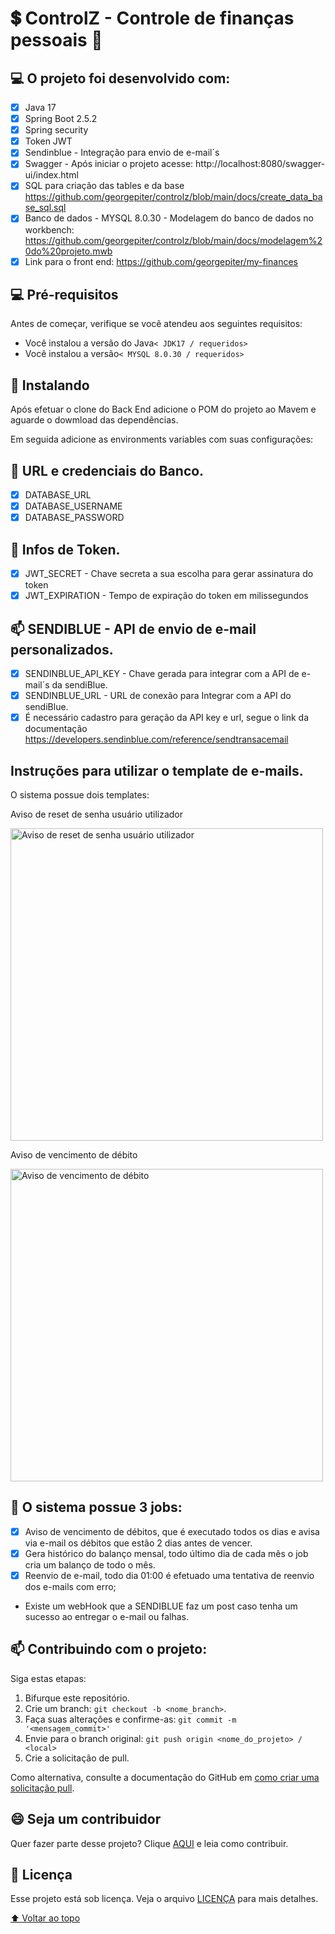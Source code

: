 # :heavy_dollar_sign: ControlZ - Controle de finanças pessoais :pig:

## 💻 O projeto foi desenvolvido com:

- [x] Java 17
- [x] Spring Boot 2.5.2
- [x] Spring security
- [x] Token JWT
- [x] Sendinblue - Integração para envio de e-mail´s
- [x] Swagger - Após iniciar o projeto acesse: http://localhost:8080/swagger-ui/index.html
- [x] SQL para criação das tables e da base https://github.com/georgepiter/controlz/blob/main/docs/create_data_base_sql.sql
- [x] Banco de dados - MYSQL 8.0.30 - Modelagem do banco de dados no workbench: https://github.com/georgepiter/controlz/blob/main/docs/modelagem%20do%20projeto.mwb
- [x] Link para o front end: https://github.com/georgepiter/my-finances

## 💻 Pré-requisitos

Antes de começar, verifique se você atendeu aos seguintes requisitos:

* Você instalou a versão do Java`< JDK17 / requeridos>`
* Você instalou a versão`< MYSQL 8.0.30 / requeridos>`

## 🚀 Instalando

Após efetuar o clone do Back End adicione o POM do projeto ao Mavem e aguarde o dowmload das dependências.

Em seguida adicione as environments variables com suas configurações:

## :key: URL e credenciais do Banco. 
- [x] DATABASE_URL
- [x] DATABASE_USERNAME
- [x] DATABASE_PASSWORD

## :link: Infos de Token.
- [x] JWT_SECRET - Chave secreta a sua escolha para gerar assinatura do token 
- [x] JWT_EXPIRATION - Tempo de expiração do token em milissegundos 

## :mailbox: SENDIBLUE - API de envio de e-mail personalizados.
- [x] SENDINBLUE_API_KEY - Chave gerada para integrar com a API de e-mail´s da sendiBlue.
- [x] SENDINBLUE_URL - URL de conexão para Integrar com a API do sendiBlue. 
- [x] É necessário cadastro para geração da API key e url, segue o link da documentação https://developers.sendinblue.com/reference/sendtransacemail

## Instruções para utilizar o template de e-mails.

O sistema possue dois templates:

Aviso de reset de senha usuário utilizador

<img src="https://user-images.githubusercontent.com/68233141/231508158-f8d2cf4b-65e0-4523-af3b-bb6b9737a23a.png" alt="Aviso de reset de senha usuário utilizador" width="500" />

Aviso de vencimento de débito

<img src="https://user-images.githubusercontent.com/68233141/231507544-89f15db0-0e75-4b03-bd96-eaf191ab7499.png" alt="Aviso de vencimento de débito" width="500" />

## :moyai: O sistema possue 3 jobs:

- [x] Aviso de vencimento de débitos, que é executado todos os dias e avisa via e-mail os débitos que estão 2 dias antes de vencer.
- [x] Gera histórico do balanço mensal, todo último dia de cada mês o job cria um balanço de todo o mês.
- [x] Reenvio de e-mail, todo dia 01:00 é efetuado uma tentativa de reenvio dos e-mails com erro;

- Existe um webHook que a SENDIBLUE faz um post caso tenha um sucesso ao entregar o e-mail ou falhas.

## 📫 Contribuindo com o projeto:

Siga estas etapas:

1. Bifurque este repositório.
2. Crie um branch: `git checkout -b <nome_branch>`.
3. Faça suas alterações e confirme-as: `git commit -m '<mensagem_commit>'`
4. Envie para o branch original: `git push origin <nome_do_projeto> / <local>`
5. Crie a solicitação de pull.

Como alternativa, consulte a documentação do GitHub em [como criar uma solicitação pull](https://help.github.com/en/github/collaborating-with-issues-and-pull-requests/creating-a-pull-request).

## 😄 Seja um contribuidor<br>

Quer fazer parte desse projeto? Clique [AQUI](CONTRIBUTING.md) e leia como contribuir.

## 📝 Licença

Esse projeto está sob licença. Veja o arquivo [LICENÇA](LICENSE.md) para mais detalhes.

[⬆ Voltar ao topo](https://github.com/georgepiter/controlz)<br>
